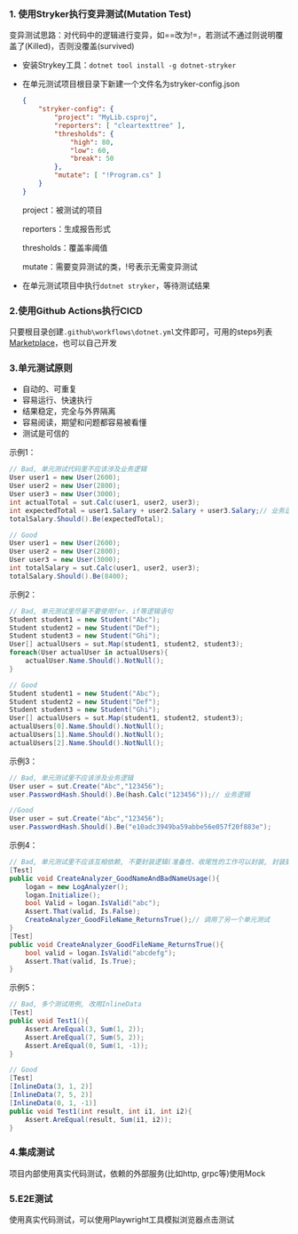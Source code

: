 ### 1. 使用Stryker执行变异测试(Mutation Test)

变异测试思路：对代码中的逻辑进行变异，如==改为!=，若测试不通过则说明覆盖了(Killed)，否则没覆盖(survived)

* 安装Strykey工具：`dotnet tool install -g dotnet-stryker`

* 在单元测试项目根目录下新建一个文件名为stryker-config.json

  ```json
  {
      "stryker-config": {
          "project": "MyLib.csproj",
          "reporters": [ "cleartexttree" ],
          "thresholds": {
              "high": 80,
              "low": 60,
              "break": 50
          },
          "mutate": [ "!Program.cs" ]
      }
  }
  ```

  project：被测试的项目

  reporters：生成报告形式

  thresholds：覆盖率阈值

  mutate：需要变异测试的类，!号表示无需变异测试

* 在单元测试项目中执行`dotnet stryker`，等待测试结果

### 2.使用Github Actions执行CICD

只要根目录创建`.github\workflows\dotnet.yml`文件即可，可用的steps列表[Marketplace](https://github.com/marketplace?type=actions)，也可以自己开发

### 3.单元测试原则

* 自动的、可重复
* 容易运行、快速执行
* 结果稳定，完全与外界隔离
* 容易阅读，期望和问题都容易被看懂
* 测试是可信的

示例1：

```c#
// Bad, 单元测试代码里不应该涉及业务逻辑
User user1 = new User(2600);
User user2 = new User(2800);
User user3 = new User(3000);
int actualTotal = sut.Calc(user1, user2, user3);
int expectedTotal = user1.Salary + user2.Salary + user3.Salary;// 业务逻辑
totalSalary.Should().Be(expectedTotal);
```

```c#
// Good
User user1 = new User(2600);
User user2 = new User(2800);
User user3 = new User(3000);
int totalSalary = sut.Calc(user1, user2, user3);
totalSalary.Should().Be(8400);
```

示例2：

```c#
// Bad, 单元测试里尽量不要使用for、if等逻辑语句
Student student1 = new Student("Abc");
Student student2 = new Student("Def");
Student student3 = new Student("Ghi");
User[] actualUsers = sut.Map(student1, student2, student3);
foreach(User actualUser in actualUsers){
    actualUser.Name.Should().NotNull();
}
```

```c#
// Good
Student student1 = new Student("Abc");
Student student2 = new Student("Def");
Student student3 = new Student("Ghi");
User[] actualUsers = sut.Map(student1, student2, student3);
actualUsers[0].Name.Should().NotNull();
actualUsers[1].Name.Should().NotNull();
actualUsers[2].Name.Should().NotNull();
```

示例3：

```c#
// Bad, 单元测试里不应该涉及业务逻辑
User user = sut.Create("Abc","123456");
user.PasswordHash.Should().Be(hash.Calc("123456"));// 业务逻辑
```

```c#
//Good
User user = sut.Create("Abc","123456");
user.PasswordHash.Should().Be("e10adc3949ba59abbe56e057f20f883e");
```

示例4：

```c#
// Bad, 单元测试里不应该互相依赖, 不要封装逻辑(准备性、收尾性的工作可以封装, 封装到公共类)
[Test]
public void CreateAnalyzer_GoodNameAndBadNameUsage(){
    logan = new LogAnalyzer();
    logan.Initialize();
    bool Valid = logan.IsValid("abc");
    Assert.That(valid, Is.False);
    CreateAnalyzer_GoodFileName_ReturnsTrue();// 调用了另一个单元测试
}
[Test]
public void CreateAnalyzer_GoodFileName_ReturnsTrue(){
    bool valid = logan.IsValid("abcdefg");
    Assert.That(valid, Is.True);
}
```

示例5：

```c#
// Bad, 多个测试用例, 改用InlineData
[Test]
public void Test1(){
    Assert.AreEqual(3, Sum(1, 2));
    Assert.AreEqual(7, Sum(5, 2));
    Assert.AreEqual(0, Sum(1, -1));
}
```

```c#
// Good
[Test]
[InlineData(3, 1, 2)]
[InlineData(7, 5, 2)]
[InlineData(0, 1, -1)]
public void Test1(int result, int i1, int i2){
    Assert.AreEqual(result, Sum(i1, i2));
}
```

### 4.集成测试

项目内部使用真实代码测试，依赖的外部服务(比如http, grpc等)使用Mock

### 5.E2E测试

使用真实代码测试，可以使用Playwright工具模拟浏览器点击测试
